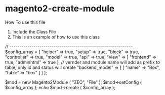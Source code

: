 # magento2-create-module
How To use this file
1. Include the Class File
2. This is an example of how to use this class

// --------------------------------------------------------------
$config_array = [ 
		"helper" => true,
		"setup" => true,
		"block" => true,
		"controller" => true,
		"model" => true,
		"api" => true,
		"view" => [ 
				"frontend" => true,
				"adminhtml" => true 
		],
		// vernder and module name will add as prefix to table, only id and status will create
		"backend_model" => [ 
				[ 
						"name" => "Box",
						"table" => "box" 
				] 
		] 
];

$mod = new Magento2Module ( "ZEO", "File" );
$mod->setConfig ( $config_array );
echo $mod->create ( $config_array );